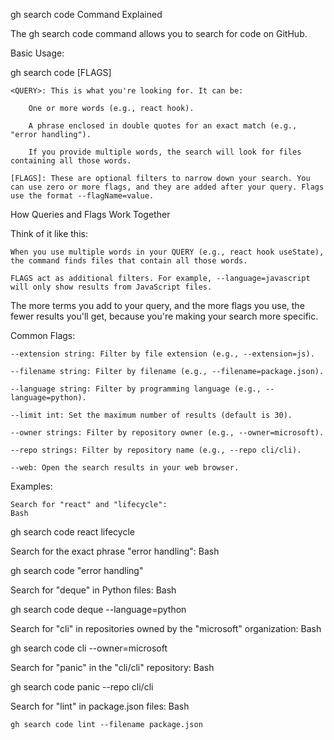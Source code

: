 gh search code Command Explained

The gh search code command allows you to search for code on GitHub.

Basic Usage:

gh search code <QUERY> [FLAGS]

    <QUERY>: This is what you're looking for. It can be:

        One or more words (e.g., react hook).

        A phrase enclosed in double quotes for an exact match (e.g., "error handling").

        If you provide multiple words, the search will look for files containing all those words.

    [FLAGS]: These are optional filters to narrow down your search. You can use zero or more flags, and they are added after your query. Flags use the format --flagName=value.

How Queries and Flags Work Together

Think of it like this:

    When you use multiple words in your QUERY (e.g., react hook useState), the command finds files that contain all those words.

    FLAGS act as additional filters. For example, --language=javascript will only show results from JavaScript files.

The more terms you add to your query, and the more flags you use, the fewer results you'll get, because you're making your search more specific.

Common Flags:

    --extension string: Filter by file extension (e.g., --extension=js).

    --filename string: Filter by filename (e.g., --filename=package.json).

    --language string: Filter by programming language (e.g., --language=python).

    --limit int: Set the maximum number of results (default is 30).

    --owner strings: Filter by repository owner (e.g., --owner=microsoft).

    --repo strings: Filter by repository name (e.g., --repo cli/cli).

    --web: Open the search results in your web browser.

Examples:

    Search for "react" and "lifecycle":
    Bash

gh search code react lifecycle

Search for the exact phrase "error handling":
Bash

gh search code "error handling"

Search for "deque" in Python files:
Bash

gh search code deque --language=python

Search for "cli" in repositories owned by the "microsoft" organization:
Bash

gh search code cli --owner=microsoft

Search for "panic" in the "cli/cli" repository:
Bash

gh search code panic --repo cli/cli

Search for "lint" in package.json files:
Bash

    gh search code lint --filename package.json

